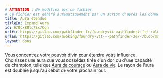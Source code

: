 ```yaml
---
# ATTENTION : Ne modifiez pas ce fichier
# Ce fichier est généré automatiquement par un script d'après les données du module Foundry VTT officiel et de sa traduction
title: Aura étendue
titleEn: Expand Aura
id: H7Ocx80td7Sx7Cqn
urlFr: https://gitlab.com/pathfinder-fr/foundryvtt-pathfinder2-fr/-/blob/master/data/feats/H7Ocx80td7Sx7Cqn.htm
urlEn: https://gitlab.com/hooking/foundry-vtt---pathfinder-2e/-/blob/master/packs/data/feats.db/expand-aura.json
layout: dons
---
```

Vous concentrez votre pouvoir divin pour étendre votre influence. Choisissez une aura que vous possédez tirée d'un don ou d'une capacité de champion, telle que [Aura de courage](aura-de-courage.html) ou [Aura de vie](aura-de-vie.html). Le rayon de l'aura est doublée jusqu'au début de votre prochain tour.
